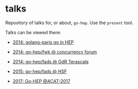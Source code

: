 talks
=====

Repository of talks for, or about, `go-hep`.
Use the `present` tool.

Talks can be viewed there:

- [2014: golang-paris go in HEP](http://talks.godoc.org/github.com/go-hep/talks/2014/golang-paris-gohep/gohep-en.slide#1)

- [2014: go-hep/fwk @ concurrency forum](http://talks.godoc.org/github.com/go-hep/talks/2014/20141022-binet-go-fwk-conc/go-fwk.slide#1)

- [2014: go-hep/fads @ GdR Terascale](http://talks.godoc.org/github.com/go-hep/talks/2014/20141213-binet-fads-gdr/go-fads.slide#1)

- [2015: go-hep/fads @ HSF](http://talks.godoc.org/github.com/go-hep/talks/2015/20150121-binet-fads-hsf/go-fads.slide#1)

- [2017: Go-HEP @ACAT-2017](http://talks.godoc.org/github.com/go-hep/talks/2017/2017-08-24-go-hep-acat/talk.slide)
